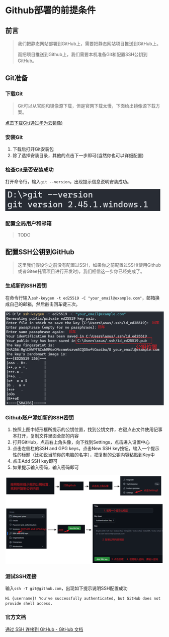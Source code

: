 # Github部署的前提条件

## 前言

> 我们把静态网站部署到GitHub上，需要把静态网站项目推送到GitHub上。
>
> 而把项目推送到Github上，我们需要本机准备Git和配置SSH公钥到GitHub。

## Git准备

### 下载Git

> Git可以从官网和镜像源下载，但是官网下载太慢，下面给出镜像源下载方案。

[点击下载Git(通过华为云镜像)](https://mirrors.huaweicloud.com/git-for-windows/v2.45.0.windows.1/Git-2.45.0-64-bit.exe)

### 安装Git

1. 下载后打开Git安装包
2. 除了选择安装目录，其他的点击下一步即可(当然你也可以详细配置)

### 检查Git是否安装成功

打开命令行，输入`git --version`，出现提示信息说明安装成功。

![image-20240604084941355](./assets/image-20240604084941355.png)

### 配置全局用户和邮箱

> TODO

## 配置SSH公钥到GitHub

> 这里我们假设你之前没有配置过SSH，如果你之前配置过SSH(使用Github或者Gitee托管项目进行开发时)，我们相信这一步你已经完成了。

### 生成新的SSH密钥

在命令行输入`ssh-keygen -t ed25519 -C "your_email@example.com"`，邮箱换成自己的邮箱，然后敲击回车键三次。

![image-20240604103750139](./assets/image-20240604103750139.png)  

### Github账户添加新的SSH密钥

1. 按照上图中矩形框所提示的公钥位置，找到公钥文件，右键点击文件使用记事本打开，复制文件里面全部的内容
2. 打开GitHub，点击右上角头像，向下找到Settings，点击进入设置中心
3. 点击左侧栏的SSH and GPG keys，点击New SSH key按钮，输入一个提示性的标题（比如说当前你的电脑的名字），把复制的公钥内容粘贴到Key中
4. 点击Add SSH key即可
5. 如果提示输入密码，输入密码即可

![image-20240604110129991](./assets/image-20240604110129991.png)

### 测试SSH连接

输入`ssh -T git@github.com`，出现如下提示说明SSH配置成功

```
Hi {username}! You've successfully authenticated, but GitHub does not provide shell access.
```

### 官方文档

[通过 SSH 连接到 GitHub - GitHub 文档](https://docs.github.com/zh/authentication/connecting-to-github-with-ssh)





